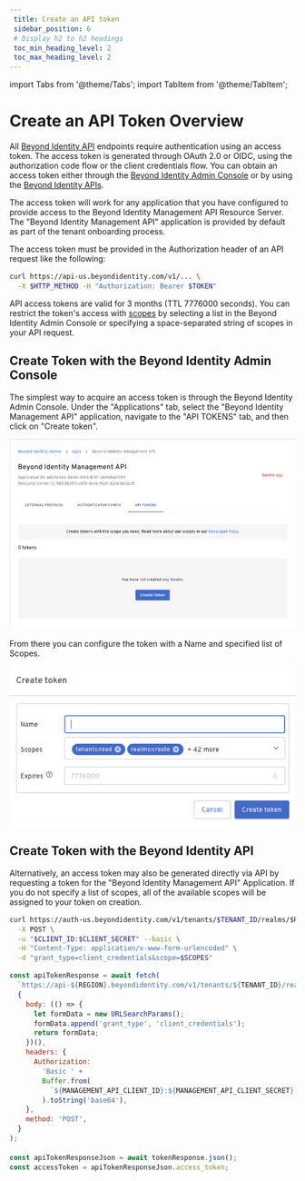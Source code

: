 ```yaml
---
 title: Create an API token
 sidebar_position: 6
 # Display h2 to h2 headings
 toc_min_heading_level: 2
 toc_max_heading_level: 2
---
```


import Tabs from '@theme/Tabs';
import TabItem from '@theme/TabItem';

# Create an API Token Overview

All [Beyond Identity API](https://developer.beyondidentity.com/api/v1) endpoints require authentication using an access token. The access token is generated through OAuth 2.0 or OIDC, using the authorization code flow or the client credentials flow. You can obtain an access token either through the [Beyond Identity Admin Console](api-token#create-token-with-the-beyond-identity-admin-console) or by using the [Beyond Identity APIs](api-token#create-token-with-the-beyond-identity-api).

The access token will work for any application that you have configured to provide access to the Beyond Identity Management API Resource Server. The "Beyond Identity Management API" application is provided by default as part of the tenant onboarding process.

The access token must be provided in the Authorization header of an API request like the following:

```bash
curl https://api-us.beyondidentity.com/v1/... \
  -X $HTTP_METHOD -H "Authorization: Bearer $TOKEN"
```

API access tokens are valid for 3 months (TTL 7776000 seconds). You can restrict the token's access with [scopes](../apis/scopes) by selecting a list in the Beyond Identity Admin Console or specifying a space-separated string of scopes in your API request.

## Create Token with the Beyond Identity Admin Console

The simplest way to acquire an access token is through the Beyond Identity Admin Console. Under the "Applications" tab, select the "Beyond Identity Management API" application, navigate to the "API TOKENS" tab, and then click on "Create token".

![Beyond Identity Admin Console API Token](./screenshots/api-token-console.png)

From there you can configure the token with a Name and specified list of Scopes.

![Beyond Identity Admin Console API Token Configure](./screenshots/api-token-console-configure.png)

## Create Token with the Beyond Identity API

Alternatively, an access token may also be generated directly via API by requesting a token for the "Beyond Identity Management API" Application. If you do not specify a list of scopes, all of the available scopes will be assigned to your token on creation.

<Tabs groupId="api-token-platform" queryString>
 <TabItem value="curl" label="Curl">

```bash
curl https://auth-us.beyondidentity.com/v1/tenants/$TENANT_ID/realms/$REALM_ID/applications/$APPLICATION_ID/token \
  -X POST \
  -u "$CLIENT_ID:$CLIENT_SECRET" --basic \
  -H "Content-Type: application/x-www-form-urlencoded" \
  -d "grant_type=client_credentials&scope=$SCOPES"
```

 </TabItem>
 <TabItem value="node" label="Node">

```jsx
const apiTokenResponse = await fetch(
  `https://api-${REGION}.beyondidentity.com/v1/tenants/${TENANT_ID}/realms/${REALM_ID}/applications/${APPLICATION_ID}/token`,
  {
    body: (() => {
      let formData = new URLSearchParams();
      formData.append('grant_type', 'client_credentials');
      return formData;
    })(),
    headers: {
      Authorization:
        'Basic ' +
        Buffer.from(
          `${MANAGEMENT_API_CLIENT_ID}:${MANAGEMENT_API_CLIENT_SECRET}`
        ).toString('base64'),
    },
    method: 'POST',
  }
);

const apiTokenResponseJson = await tokenResponse.json();
const accessToken = apiTokenResponseJson.access_token;
```

 </TabItem>
</Tabs>
